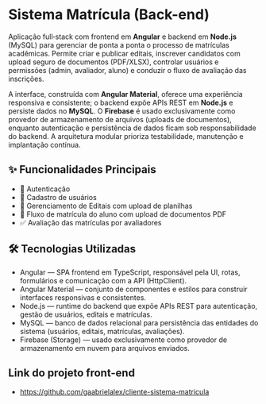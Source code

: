 # Sistema Matrícula (Back-end)

Aplicação full‑stack com frontend em **Angular** e backend em **Node.js** (MySQL) para gerenciar de ponta a ponta o processo de matrículas acadêmicas. Permite criar e publicar editais, inscrever candidatos com upload seguro de documentos (PDF/XLSX), controlar usuários e permissões (admin, avaliador, aluno) e conduzir o fluxo de avaliação das inscrições.  

A interface, construída com **Angular Material**, oferece uma experiência responsiva e consistente; o backend expõe APIs REST em **Node.js** e persiste dados no **MySQL**. O **Firebase** é usado exclusivamente como provedor de armazenamento de arquivos (uploads de documentos), enquanto autenticação e persistência de dados ficam sob responsabilidade do backend. A arquitetura modular prioriza testabilidade, manutenção e implantação contínua.

## ✨ Funcionalidades Principais

- 🔐 Autenticação
- 📝 Cadastro de usuários
- 📂 Gerenciamento de Editais com upload de planilhas 
- 🧾 Fluxo de matrícula do aluno com upload de documentos PDF 
- ✅ Avaliação das matrículas por avaliadores

## 🛠️ Tecnologias Utilizadas

- Angular — SPA frontend em TypeScript, responsável pela UI, rotas, formulários e comunicação com a API (HttpClient).
- Angular Material — conjunto de componentes e estilos para construir interfaces responsivas e consistentes.
- Node.js — runtime do backend que expõe APIs REST para autenticação, gestão de usuários, editais e matrículas.
- MySQL — banco de dados relacional para persistência das entidades do sistema (usuários, editais, matrículas, avaliações).
- Firebase (Storage) — usado exclusivamente como provedor de armazenamento em nuvem para arquivos enviados.

## Link do projeto front-end

- https://github.com/gaabrielalex/cliente-sistema-matricula
